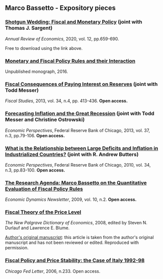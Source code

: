 ## Marco Bassetto - Expository pieces

### [Shotgun Wedding: Fiscal and Monetary Policy](http://www.annualreviews.org/eprint/DSZHUICTFBV55IMICWNJ/full/10.1146/annurev-economics-091319-050022) (joint with Thomas J. Sargent)
*Annual Review of Economics*, 2020, vol. 12, pp.659-690.

Free to download using the link above.

### [Monetary and Fiscal Policy Rules and their Interaction](/teaching/3029/bassettomonetaryfiscalinteraction.pdf)
Unpublished monograph, 2016.

### [Fiscal Consequences of Paying Interest on Reserves](http://dx.doi.org/10.1111/j.1475-5890.2013.12014.x) (joint with Todd Messer)
*Fiscal Studies*, 2013, vol. 34, n.4, pp. 413-436. **Open access.**

### [Forecasting Inflation and the Great Recession](http://www.chicagofed.org/webpages/publications/economic_perspectives/2013/3q_bassetto_messer_ostrowski.cfm) (joint with Todd Messer and Christine Ostrowski)
*Economic Perspectives*, Federal Reserve Bank of Chicago, 2013, vol. 37, n.3, pp.79-106. **Open access.**

### [What is the Relationship between Large Deficits and Inflation in Industrialized Countries?](https://www.chicagofed.org/publications/economic-perspectives/2010/3qbassetto-butters) (joint with R. Andrew Butters)
*Economic Perspectives*, Federal Reserve Bank of Chicago, 2010, vol. 34, n.3, pp.83-100. **Open access.**

### [The Research Agenda: Marco Bassetto on the Quantitative Evaluation of Fiscal Policy Rules](https://www.economicdynamics.org/research-agenda/)
*Economic Dynamics Newsletter*, 2009, vol. 10, n.2. **Open access.**

### [Fiscal Theory of the Price Level](http://dx.doi.org/10.1057/9780230226203.0580)
*The New Palgrave Dictionary of Economics*, 2008, edited by Steven N. Durlauf and Lawrence E. Blume.

[Author's original manuscript](/research/palgrave/ftheorypost.pdf): this article is taken from the author's original manuscript and has not been reviewed or edited. Reproduced with permission.

### [Fiscal Policy and Price Stability: the Case of Italy 1992-98](http://www.chicagofed.org/webpages/publications/chicago_fed_letter/2006/december_233.cfm)
*Chicago Fed Letter*, 2006, n.233.  Open access.